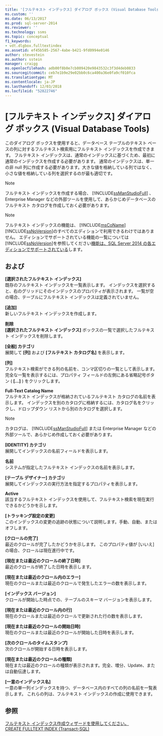 ```yaml
---
title: '[フルテキスト インデックス] ダイアログ ボックス (Visual Database Tools) | Microsoft Docs'
ms.custom: ''
ms.date: 06/13/2017
ms.prod: sql-server-2014
ms.reviewer: ''
ms.technology: ssms
ms.topic: conceptual
f1_keywords:
- vdt.dlgbox.fulltextindex
ms.assetid: ef45b585-2567-4abe-b421-9fd0994e0146
author: stevestein
ms.author: sstein
manager: craigg
ms.openlocfilehash: adb00f8b0e7cb009420e9843532c3f3d4deb0833
ms.sourcegitcommit: ceb7e1b9e29e02bb0c6ca400a36e0fa9cf010fca
ms.translationtype: MT
ms.contentlocale: ja-JP
ms.lasthandoff: 12/03/2018
ms.locfileid: "52822746"
---
```

# <a name="full-text-index-dialog-box-visual-database-tools"></a>[フルテキスト インデックス] ダイアログ ボックス (Visual Database Tools)
  このダイアログ ボックスを使用すると、データベース テーブルのテキスト ベースの列に対するフルテキスト検索用にフルテキスト インデックスを作成できます。 フルテキスト インデックスは、通常のインデックスに基づくため、最初に通常のインデックスを作成する必要があります。 通常のインデックスは、単一の非 null 列に作成する必要があります。大きな値を格納している列ではなく、小さな値を格納している列を選択するのが最も適切です。  
  
> [!NOTE]  
>  フルテキスト インデックスを作成する場合、 [!INCLUDE[ssManStudioFull](../../includes/ssmanstudiofull-md.md)] 、Enterprise Manager などの外部ツールを使用して、あらかじめデータベースのフルテキスト カタログを作成しておく必要があります。  
  
> [!NOTE]  
>  フルテキスト インデックスの機能は、 [!INCLUDE[msCoName](../../includes/msconame-md.md)][!INCLUDE[ssNoVersion](../../includes/ssnoversion-md.md)]のすべてのエディションで利用できるわけではありません。 エディションでサポートされている機能の一覧については[!INCLUDE[ssNoVersion](../../includes/ssnoversion-md.md)]を参照してください[機能は、SQL Server 2014 の各エディションでサポートされている](../../getting-started/features-supported-by-the-editions-of-sql-server-2014.md)します。  
  
## <a name="options"></a>および  
 **[選択されたフルテキスト インデックス]**  
 既存のフルテキスト インデックスを一覧表示します。 インデックスを選択すると、右のグリッドにそのインデックスのプロパティが表示されます。 一覧が空の場合、テーブルにフルテキスト インデックスは定義されていません。  
  
 **[追加]**  
 新しいフルテキスト インデックスを作成します。  
  
 **削除**  
 **[選択されたフルテキスト インデックス]** ボックスの一覧で選択したフルテキスト インデックスを削除します。  
  
 **[全般] カテゴリ**  
 展開して **[列]** および **[フルテキスト カタログ名]** を表示します。  
  
 **[列]**  
 フルテキスト検索ができる列の名前を、コンマ区切りの一覧として表示します。 完全な一覧を表示するには、プロパティ フィールドの左側にある省略記号ボタン ( **[...]** ) をクリックします。  
  
 **Full-Text Catalog Name**  
 フルテキスト インデックスが格納されているフルテキスト カタログの名前を表示します。 インデックスを別のカタログに格納するには、カタログ名をクリックし、ドロップダウン リストから別のカタログを選択します。  
  
> [!NOTE]  
>  カタログは、 [!INCLUDE[ssManStudioFull](../../includes/ssmanstudiofull-md.md)] または Enterprise Manager などの外部ツールで、あらかじめ作成しておく必要があります。  
  
 **[IDENTITY] カテゴリ**  
 展開してインデックスの名前フィールドを表示します。  
  
 **名前**  
 システムが指定したフルテキスト インデックスの名前を表示します。  
  
 **[テーブル デザイナー] カテゴリ**  
 展開してインデックスの実行方法を指定するプロパティを表示します。  
  
 **Active**  
 該当するフルテキスト インデックスを使用して、フルテキスト検索を現在実行できるかどうかを示します。  
  
 **[トラッキング設定の変更]**  
 このインデックスの変更の追跡の状態について説明します。手動、自動、またはオフします。  
  
 **[クロールの完了]**  
 最近のクロールが完了したかどうかを示します。 このプロパティ値が [いいえ] の場合、クロールは現在進行中です。  
  
 **[現在または最近のクロールの終了日時]**  
 最近のクロールが終了した日時を表示します。  
  
 **[現在または最近のクロール内のエラー]**  
 現在のクロールまたは最近のクロールで発生したエラーの数を表示します。  
  
 **[インデックス バージョン]**  
 クロールが開始した時点での、テーブルのスキーマ バージョンを表示します。  
  
 **[現在または最近のクロール内の行]**  
 現在のクロールまたは最近のクロールで更新された行の数を表示します。  
  
 **[現在または最近のクロールの開始日時]**  
 現在のクロールまたは最近のクロールが開始した日時を表示します。  
  
 **[次のクロールのタイムスタンプ]**  
 次のクロールが開始する日時を表示します。  
  
 **[現在または最近のクロールの種類]**  
 現在または最近のクロールの種類が表示されます。完全、増分、Update、または自動伝達します。  
  
 **[一意のインデックス名]**  
 一意の単一列インデックスを持つ、データベース内のすべての列の名前を一覧表示します。 これらの列は、フルテキスト インデックスの作成に使用できます。  
  
## <a name="see-also"></a>参照  
 [フルテキスト インデックス作成ウィザードを使用してください。](../../relational-databases/search/use-the-full-text-indexing-wizard.md)   
 [CREATE FULLTEXT INDEX &#40;Transact-SQL&#41;](/sql/t-sql/statements/create-fulltext-index-transact-sql)  
  
  

